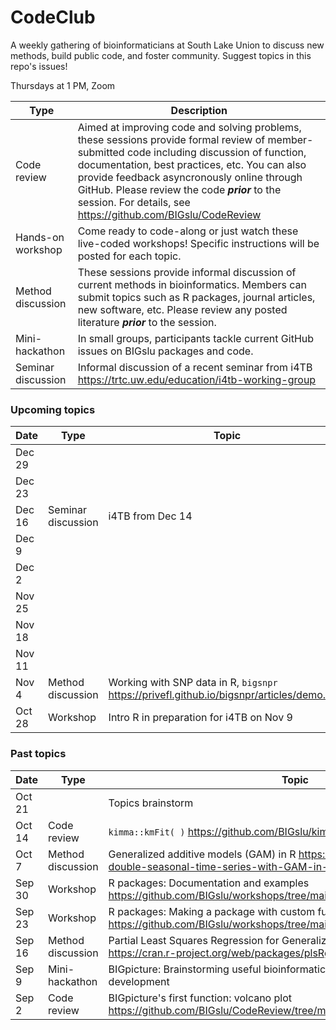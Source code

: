 # CodeClub

A weekly gathering of bioinformaticians at South Lake Union to discuss new methods, build public code, and foster community. Suggest topics in this repo's issues!

Thursdays at 1 PM, Zoom

Type              | Description
----------------- | -----------
Code review       | Aimed at improving code and solving problems, these sessions provide formal review of member-submitted code including discussion of function, documentation, best practices, etc. You can also provide feedback asyncronously online through GitHub. Please review the code _**prior**_ to the session. For details, see https://github.com/BIGslu/CodeReview
Hands-on workshop | Come ready to code-along or just watch these live-coded workshops! Specific instructions will be posted for each topic.
Method discussion | These sessions provide informal discussion of current methods in bioinformatics. Members can submit topics such as R packages, journal articles, new software, etc. Please review any posted literature _**prior**_ to the session.
Mini-hackathon    | In small groups, participants tackle current GitHub issues on BIGslu packages and code.
Seminar discussion| Informal discussion of a recent seminar from i4TB https://trtc.uw.edu/education/i4tb-working-group

### Upcoming topics

Date    | Type              | Topic
------- | ----------------- | -------
Dec 29  | |
Dec 23  | 
Dec 16  | Seminar discussion| i4TB from Dec 14
Dec 9   | |
Dec 2   | |
Nov 25  | |
Nov 18  | |
Nov 11  | |
Nov 4   | Method discussion | Working with SNP data in R, `bigsnpr` https://privefl.github.io/bigsnpr/articles/demo.html
Oct 28  | Workshop          | Intro R in preparation for i4TB on Nov 9

### Past topics

Date    | Type              | Topic
------- | ----------------- | -------
Oct 21  |  | Topics brainstorm
Oct 14  | Code review       | `kimma::kmFit( )` https://github.com/BIGslu/kimma
Oct 7   | Method discussion | Generalized additive models (GAM) in R https://petolau.github.io/Analyzing-double-seasonal-time-series-with-GAM-in-R/
Sep 30  | Workshop          | R packages: Documentation and examples https://github.com/BIGslu/workshops/tree/main/2021.09_R.package.workshop
Sep 23  | Workshop          | R packages: Making a package with custom functions https://github.com/BIGslu/workshops/tree/main/2021.09_R.package.workshop
Sep 16  | Method discussion | Partial Least Squares Regression for Generalized Linear Models in R, plsRglm https://cran.r-project.org/web/packages/plsRglm/index.html
Sep 9   | Mini-hackathon    | BIGpicture: Brainstorming useful bioinformatic plots and planning package development
Sep 2   | Code review       | BIGpicture's first function: volcano plot https://github.com/BIGslu/CodeReview/tree/main/2021.08.24_volcano.plot
